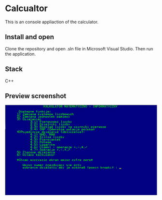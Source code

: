 # Calcualtor

This is an console appliaction of the calculator.


## Install and open
Clone the repository and open .sln file in Microsoft Visual Studio. Then run the application.


## Stack
C++

## Preview screenshot
![App Screenshot](calculator_view.png)
